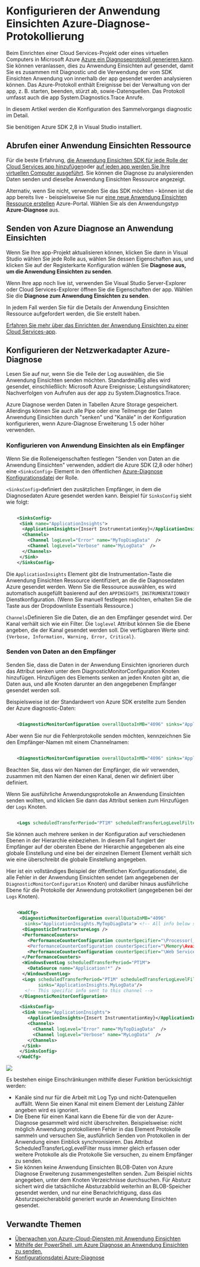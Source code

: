 <properties
    pageTitle="Senden von Azure Diagnoseprotokolle an Anwendung Einsichten"
    description="Konfigurieren Sie die Details zu den Diagnoseprotokollen Azure-Cloud-Diensten, die mit dem Portal Anwendung Einsichten gesendet werden."
    services="application-insights"
    documentationCenter=".net"
    authors="sbtron"
    manager="douge"/>

<tags
    ms.service="application-insights"
    ms.workload="tbd"
    ms.tgt_pltfrm="ibiza"
    ms.devlang="na"
    ms.topic="article"
    ms.date="11/17/2015"
    ms.author="awills"/>

# <a name="configure-azure-diagnostic-logging-to-application-insights"></a>Konfigurieren der Anwendung Einsichten Azure-Diagnose-Protokollierung

Beim Einrichten einer Cloud Services-Projekt oder eines virtuellen Computers in Microsoft Azure [Azure ein Diagnoseprotokoll generieren kann](../vs-azure-tools-diagnostics-for-cloud-services-and-virtual-machines.md). Sie können veranlassen, dies zu Anwendung Einsichten auf gesendet, damit Sie es zusammen mit Diagnostic und die Verwendung der vom SDK Einsichten Anwendung von innerhalb der app gesendet werden analysieren können. Das Azure-Protokoll enthält Ereignisse bei der Verwaltung von der app, z. B. starten, beenden, stürzt ab, sowie-Datenquellen. Das Protokoll umfasst auch die app System.Diagnostics.Trace Anrufe.

In diesem Artikel werden die Konfiguration des Sammelvorgangs diagnostic im Detail.

Sie benötigen Azure SDK 2,8 in Visual Studio installiert.

## <a name="get-an-application-insights-resource"></a>Abrufen einer Anwendung Einsichten Ressource

Für die beste Erfahrung, [die Anwendung Einsichten SDK für jede Rolle der Cloud Services app hinzufügen](app-insights-cloudservices.md)oder [auf jeden app werden Sie Ihre virtuellen Computer ausgeführt](app-insights-overview.md). Sie können die Diagnose zu analysierenden Daten senden und dieselbe Anwendung Einsichten Ressource angezeigt.

Alternativ, wenn Sie nicht, verwenden Sie das SDK möchten - können ist die app bereits live - beispielsweise Sie nur [eine neue Anwendung Einsichten Ressource erstellen](app-insights-create-new-resource.md) Azure-Portal. Wählen Sie als den Anwendungstyp **Azure-Diagnose** aus.


## <a name="send-azure-diagnostics-to-application-insights"></a>Senden von Azure Diagnose an Anwendung Einsichten

Wenn Sie Ihre app-Projekt aktualisieren können, klicken Sie dann in Visual Studio wählen Sie jede Rolle aus, wählen Sie dessen Eigenschaften aus, und klicken Sie auf der Registerkarte Konfiguration wählen Sie **Diagnose aus, um die Anwendung Einsichten zu senden**.

Wenn Ihre app noch live ist, verwenden Sie Visual Studio Server-Explorer oder Cloud Services-Explorer öffnen Sie die Eigenschaften der app. Wählen Sie die **Diagnose zum Anwendung Einsichten zu senden**.

In jedem Fall werden Sie für die Details der Anwendung Einsichten Ressource aufgefordert werden, die Sie erstellt haben.

[Erfahren Sie mehr über das Einrichten der Anwendung Einsichten zu einer Cloud Services-app](app-insights-cloudservices.md).

## <a name="configuring-the-azure-diagnostics-adapter"></a>Konfigurieren der Netzwerkadapter Azure-Diagnose

Lesen Sie auf nur, wenn Sie die Teile der Log auswählen, die Sie Anwendung Einsichten senden möchten. Standardmäßig alles wird gesendet, einschließlich: Microsoft Azure Ereignisse; Leistungsindikatoren; Nachverfolgen von Aufrufen aus der app zu System.Diagnostics.Trace.

Azure Diagnose werden Daten in Tabellen Azure Storage gespeichert. Allerdings können Sie auch alle Pipe oder eine Teilmenge der Daten Anwendung Einsichten durch "senken" und "Kanäle" in der Konfiguration konfigurieren, wenn Azure-Diagnose Erweiterung 1.5 oder höher verwenden.

### <a name="configure-application-insights-as-a-sink"></a>Konfigurieren von Anwendung Einsichten als ein Empfänger

Wenn Sie die Rolleneigenschaften festlegen "Senden von Daten an die Anwendung Einsichten" verwenden, addiert die Azure SDK (2,8 oder höher) eine `<SinksConfig>` Element in den öffentlichen [Azure-Diagnose Konfigurationsdatei](https://msdn.microsoft.com/library/azure/dn782207.aspx) der Rolle.

`<SinksConfig>`definiert den zusätzlichen Empfänger, in dem die Diagnosedaten Azure gesendet werden kann.  Beispiel für `SinksConfig` sieht wie folgt:

```xml

    <SinksConfig>
     <Sink name="ApplicationInsights">
      <ApplicationInsights>{Insert InstrumentationKey}</ApplicationInsights>
      <Channels>
        <Channel logLevel="Error" name="MyTopDiagData"  />
        <Channel logLevel="Verbose" name="MyLogData"  />
      </Channels>
     </Sink>
    </SinksConfig>

```

Die `ApplicationInsights` Element gibt die Instrumentation-Taste die Anwendung Einsichten Ressource identifiziert, an die die Diagnosedaten Azure gesendet werden. Wenn Sie die Ressource auswählen, es wird automatisch ausgefüllt basierend auf den `APPINSIGHTS_INSTRUMENTATIONKEY` Dienstkonfiguration. (Wenn Sie manuell festlegen möchten, erhalten Sie die Taste aus der Dropdownliste Essentials Ressource.)

`Channels`Definieren Sie die Daten, die an den Empfänger gesendet wird. Der Kanal verhält sich wie ein Filter. Die `loglevel` Attribut können Sie die Ebene angeben, die der Kanal gesendet werden soll. Die verfügbaren Werte sind: `{Verbose, Information, Warning, Error, Critical}`.

### <a name="send-data-to-the-sink"></a>Senden von Daten an den Empfänger

Senden Sie, dass die Daten in der Anwendung Einsichten ignorieren durch das Attribut senken unter dem DiagnosticMonitorConfiguration Knoten hinzufügen. Hinzufügen des Elements senken an jeden Knoten gibt an, die Daten aus, und alle Knoten darunter an den angegebenen Empfänger gesendet werden soll.

Beispielsweise ist der Standardwert von Azure SDK erstellte zum Senden der Azure diagnostic-Daten:

```xml

    <DiagnosticMonitorConfiguration overallQuotaInMB="4096" sinks="ApplicationInsights">
```

Aber wenn Sie nur die Fehlerprotokolle senden möchten, kennzeichnen Sie den Empfänger-Namen mit einem Channelnamen:

```xml

    <DiagnosticMonitorConfiguration overallQuotaInMB="4096" sinks="ApplicationInsights.MyTopDiagdata">
```

Beachten Sie, dass wir den Namen der Empfänger, die wir verwenden, zusammen mit den Namen der einen Kanal, denen wir definiert über definiert.

Wenn Sie ausführliche Anwendungsprotokolle an Anwendung Einsichten senden wollten, und klicken Sie dann das Attribut senken zum Hinzufügen der `Logs` Knoten.

```xml

    <Logs scheduledTransferPeriod="PT1M" scheduledTransferLogLevelFilter="Verbose" sinks="ApplicationInsights.MyLogData"/>
```

Sie können auch mehrere senken in der Konfiguration auf verschiedenen Ebenen in der Hierarchie einbeziehen. In diesem Fall fungiert der Empfänger auf der obersten Ebene der Hierarchie angegebenen als eine globale Einstellung und eine bei der einzelnen Element Element verhält sich wie eine überschreibt die globale Einstellung angegeben.

Hier ist ein vollständiges Beispiel der öffentlichen Konfigurationsdatei, die alle Fehler in der Anwendung Einsichten sendet (am angegebenen der `DiagnosticMonitorConfiguration` Knoten) und darüber hinaus ausführliche Ebene für die Protokolle der Anwendung protokolliert (angegebenen bei der `Logs` Knoten).

```xml

    <WadCfg>
     <DiagnosticMonitorConfiguration overallQuotaInMB="4096"
       sinks="ApplicationInsights.MyTopDiagData"> <!-- All info below sent to this channel -->
      <DiagnosticInfrastructureLogs />
      <PerformanceCounters>
        <PerformanceCounterConfiguration counterSpecifier="\Processor(_Total)\% Processor Time" sampleRate="PT3M" sinks="ApplicationInsights.MyLogData/>
        <PerformanceCounterConfiguration counterSpecifier="\Memory\Available MBytes" sampleRate="PT3M" />
        <PerformanceCounterConfiguration counterSpecifier="\Web Service(_Total)\Bytes Total/Sec" sampleRate="PT3M" />
      </PerformanceCounters>
      <WindowsEventLog scheduledTransferPeriod="PT1M">
        <DataSource name="Application!*" />
      </WindowsEventLog>
      <Logs scheduledTransferPeriod="PT1M" scheduledTransferLogLevelFilter="Verbose"
            sinks="ApplicationInsights.MyLogData"/>
       <!-- This specific info sent to this channel -->
     </DiagnosticMonitorConfiguration>

     <SinksConfig>
      <Sink name="ApplicationInsights">
        <ApplicationInsights>{Insert InstrumentationKey}</ApplicationInsights>
        <Channels>
          <Channel logLevel="Error" name="MyTopDiagData"  />
          <Channel logLevel="Verbose" name="MyLogData"  />
        </Channels>
      </Sink>
     </SinksConfig>
    </WadCfg>
```

![](./media/app-insights-azure-diagnostics/diagnostics-publicconfig.png)

Es bestehen einige Einschränkungen mithilfe dieser Funktion berücksichtigt werden:

* Kanäle sind nur für die Arbeit mit Log Typ und nicht-Datenquellen auffällt. Wenn Sie einen Kanal mit einem Element der Leistung Zähler angeben wird es ignoriert.
* Die Ebene für einen Kanal kann die Ebene für die von der Azure-Diagnose gesammelt wird nicht überschreiten. Beispielsweise: nicht möglich Anwendung protokollieren Fehler in das Element Protokolle sammeln und versuchen Sie, ausführlich Senden von Protokollen in der Anwendung einen Einblick synchronisieren. Das Attribut ScheduledTransferLogLevelFilter muss immer gleich erfassen oder weitere Protokolle als die Protokolle Sie versuchen, zu einem Empfänger zu senden.
* Sie können keine Anwendung Einsichten BLOB-Daten von Azure Diagnose Erweiterung zusammengestellten senden. Zum Beispiel nichts angegeben, unter dem Knoten Verzeichnisse durchsuchen. Für Absturz sichert wird die tatsächliche Absturzabbild weiterhin an BLOB-Speicher gesendet werden, und nur eine Benachrichtigung, dass das Absturzspeicherabbild generiert wurde an Anwendung Einsichten gesendet.

## <a name="related-topics"></a>Verwandte Themen

* [Überwachen von Azure-Cloud-Diensten mit Anwendung Einsichten](app-insights-cloudservices.md)
* [Mithilfe der PowerShell, um Azure Diagnose an Anwendung Einsichten zu senden.](app-insights-powershell-azure-diagnostics.md)
* [Konfigurationsdatei Azure-Diagnose](https://msdn.microsoft.com/library/azure/dn782207.aspx)
